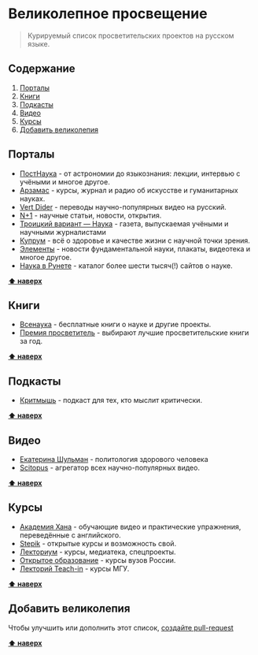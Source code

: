 # Великолепное просвещение 

> Курируемый список просветительских проектов на русском языке.

## Содержание

1. [Порталы](#Порталы)
1. [Книги](#Книги)
1. [Подкасты](#Подкасты)
1. [Видео](#Видео)
1. [Курсы](#Курсы)
1. [Добавить великолепия](#Добавить-великолепия)

## Порталы

* [ПостНаука](https://postnauka.ru/) - от астрономии до языкознания: лекции, интервью с учёными и многое другое.
* [Арзамас](https://arzamas.academy/) - курсы, журнал и радио об искусстве и гуманитарных науках.
* [Vert Dider](https://vertdider.tv/) - переводы научно-популярных видео на русский.
* [N+1](https://nplus1.ru/) - научные статьи, новости, открытия.
* [Троицкий вариант — Наука](https://trv-science.ru/) - газета, выпускаемая учёными и научными журналистами
* [Купрум](https://cuprum.media/) - всё о здоровье и качестве жизни с научной точки зрения.
* [Элементы](https://elementy.ru/) - новости фундаментальной науки, плакаты, видеотека и многое другое.
* [Наука в Рунете](https://elementy.ru/catalog) - каталог более шести тысяч(!) сайтов о науке.

**[⬆ наверх](#содержание)**

## Книги

* [Всенаука](https://vsenauka.ru/knigi/besplatnyie-knigi.html) - бесплатные книги о науке и другие проекты.
* [Премия просветитель](http://premiaprosvetitel.ru/booksauthors/) - выбирают лучшие просветительские книги за год.

**[⬆ наверх](#содержание)**

## Подкасты

* [Критмышь](https://critmouse.ru/) - подкаст для тех, кто мыслит критически.

**[⬆ наверх](#содержание)**

## Видео

* [Екатерина Шульман](https://www.youtube.com/channel/UCL1rJ0ROIw9V1qFeIN0ZTZQ/videos) - политология здорового человека
* [Scitopus](https://scitopus.com/) - агрегатор всех научно-популярных видео.

**[⬆ наверх](#содержание)**



## Курсы

* [Академия Хана](https://ru.khanacademy.org/) - обучающие видео и практические упражнения, переведённые с английского.
* [Stepik](https://stepik.org/) - открытые курсы и возможность свой.
* [Лекториум](https://www.lektorium.tv/) - курсы, медиатека, спецпроекты.
* [Открытое образование](https://openedu.ru/) - курсы вузов России.
* [Лекторий Teach-in](https://teach-in.ru/) - курсы МГУ.

**[⬆ наверх](#содержание)**

## Добавить великолепия

Чтобы улучшить или дополнить этот список, [создайте pull-request](https://github.com/urfu-2015/guides/blob/master/how-to-pull-request.md)

**[⬆ наверх](#содержание)**

